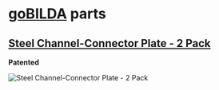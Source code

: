# [goBILDA](https://www.gobilda.com/) parts
## [Steel Channel-Connector Plate - 2 Pack](https://www.gobilda.com/steel-channel-connector-plate-2-pack/)

**Patented**

<img alt='Steel Channel-Connector Plate - 2 Pack' src='../../../generated_files/parts/gobilda/hardware-plate-channel-conn.svg'/>
